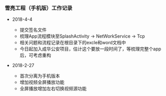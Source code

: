 ### 雪亮工程（手机版）工作记录

* 2018-4-4 
   * 提交签名文件
   * 梳理App流程模块至SplashActivity -> NetWorkService -> Tcp
   * 相关问题和流程记录在根目录下的excle和word文档中
   * 今日起加入成华公安项目，估计这个要放一段时间了，等梳理完整个app后，可考虑重构
     

* 2018-2-27 
  * 首次分离为手机版本
  * 增加视频全屏播放功能
  * 全屏播放增加左右切换视频源功能
